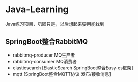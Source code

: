 # Java-Learning

Java练习项目，巩固只是，以后想起来要用能找到

## SpringBoot整合RabbitMQ

* rabbitmq-producer MQ生产者
* rabbitmq-consumer MQ消费者
* elasticsearch [ElasticSearch SpringBoot整合Easy-es框架]
* mqtt [SpringBoot整合MQTT协议 发布/接收消息]
